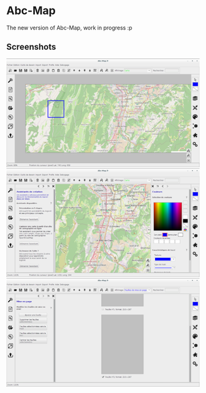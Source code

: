 # Abc-Map

The new version of Abc-Map, work in progress :p

## Screenshots
![Capture d'écran](screenshots/2016-03-28_12-45-50.png)
![Capture d'écran](screenshots/2016-03-28_12-46-58.png)
![Capture d'écran](screenshots/2016-03-28_12-47-28.png)
